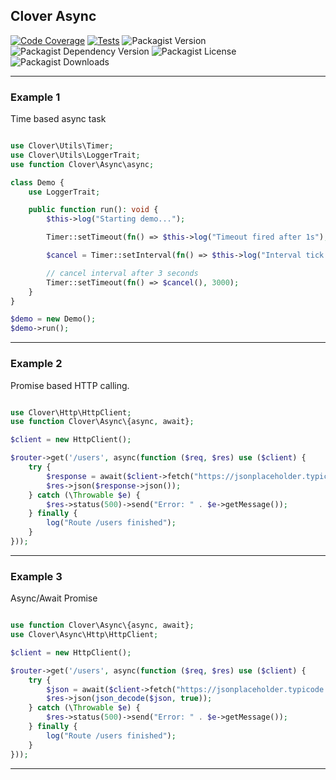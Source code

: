 ## Clover Async


[![Code Coverage](https://github.com/cloverphp/clover/actions/workflows/code-coverage.yml/badge.svg?branch=main)](https://github.com/cloverphp/clover/actions/workflows/code-coverage.yml)
[![Tests](https://github.com/cloverphp/clover/actions/workflows/tests.yml/badge.svg)](https://github.com/cloverphp/clover/actions/workflows/tests.yml)
![Packagist Version](https://img.shields.io/packagist/v/cloverphp/async?style=flat&logo=composer&logoColor=%23fff)
![Packagist Dependency Version](https://img.shields.io/packagist/dependency-v/cloverphp/async/php?style=flat&logo=php&logoColor=blue&label=PHP&color=blue)
![Packagist License](https://img.shields.io/packagist/l/cloverphp/async?style=flat&label=License&color=blue)
![Packagist Downloads](https://img.shields.io/packagist/dt/cloverphp/async?style=flat&logo=packagist&label=Downloads&color=blue)


---

### Example 1
Time based async task

```php

use Clover\Utils\Timer;
use Clover\Utils\LoggerTrait;
use function Clover\Async\async;

class Demo {
    use LoggerTrait;

    public function run(): void {
        $this->log("Starting demo...");

        Timer::setTimeout(fn() => $this->log("Timeout fired after 1s"), 1000);

        $cancel = Timer::setInterval(fn() => $this->log("Interval tick every 500ms"), 500);

        // cancel interval after 3 seconds
        Timer::setTimeout(fn() => $cancel(), 3000);
    }
}

$demo = new Demo();
$demo->run();

```

---

### Example 2
Promise based HTTP calling.

```php

use Clover\Http\HttpClient;
use function Clover\Async\{async, await};

$client = new HttpClient();

$router->get('/users', async(function ($req, $res) use ($client) {
    try {
        $response = await($client->fetch("https://jsonplaceholder.typicode.com/users/1"));
        $res->json($response->json());
    } catch (\Throwable $e) {
        $res->status(500)->send("Error: " . $e->getMessage());
    } finally {
        log("Route /users finished");
    }
}));

```

---

### Example 3 
Async/Await Promise


```php

use function Clover\Async\{async, await};
use Clover\Async\Http\HttpClient;

$client = new HttpClient();

$router->get('/users', async(function ($req, $res) use ($client) {
    try {
        $json = await($client->fetch("https://jsonplaceholder.typicode.com/users/1"));
        $res->json(json_decode($json, true));
    } catch (\Throwable $e) {
        $res->status(500)->send("Error: " . $e->getMessage());
    } finally {
        log("Route /users finished");
    }
}));

```

---
